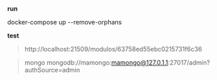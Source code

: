 
**run**

docker-compose up --remove-orphans

**test**

> http://localhost:21509/modulos/63758ed55ebc0215731f6c36


> mongo mongodb://mamongo:mamongo@127.0.1.1:27017/admin?authSource=admin